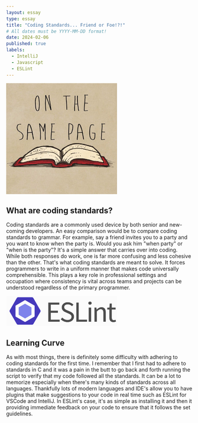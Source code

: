 ```yaml
---
layout: essay
type: essay
title: "Coding Standards... Friend or Foe!?!"
# All dates must be YYYY-MM-DD format!
date: 2024-02-06
published: true
labels:
  - IntelliJ
  - Javascript
  - ESLint
---
```


<img width="300px" img class="img-fluid" src="../img/page.jpg">

## What are coding standards?
Coding standards are a commonly used device by both senior and new-coming developers. An easy comparison would be to compare coding standards to grammar. For example, say a friend invites you to a party and you want to know when the party is. Would you ask him "when party" or "when is the party"? It's a simple answer that carries over into coding. While both responses do work, one is far more confusing and less cohesive than the other. That's what coding standards are meant to solve. It forces programmers to write in a uniform manner that makes code universally comprehensible. This plays a key role in professional settings and occupation where consistency is vital across teams and projects can be understood regardless of the primary programmer. 

<img width="300px" img class="img-fluid" src="../img/eslint.png">

## Learning Curve
As with most things, there is definitely some difficulty with adhering to coding standards for the first time. I remember that I first had to adhere to standards in C and it was a pain in the butt to go back and forth running the script to verify that my code followed all the standards. It can be a lot to memorize especially when there's many kinds of standards across all languages. Thankfully lots of modern languages and IDE's allow you to have plugins that make suggestions to your code in real time such as ESLint for VSCode and IntelliJ. In ESLint's case, it's as simple as installing it and then it providing immediate feedback on your code to ensure that it follows the set guidelines.  
